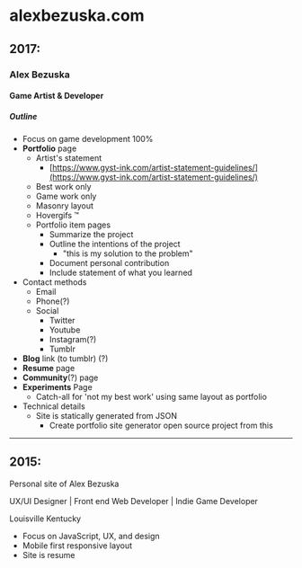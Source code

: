 alexbezuska.com
=========



## 2017:

### Alex Bezuska

#### Game Artist & Developer

##### Outline


* Focus on game development 100%
* **Portfolio** page
  * Artist's statement
    * [https://www.gyst-ink.com/artist-statement-guidelines/](https://www.gyst-ink.com/artist-statement-guidelines/)
  * Best work only
  * Game work only
  * Masonry layout
  * Hovergifs &trade;
  * Portfolio item pages
    * Summarize the project
    * Outline the intentions of the project
      * "this is my solution to the problem"
    * Document personal contribution
    * Include statement of what you learned
* Contact methods
  * Email
  * Phone(?)
  * Social
    * Twitter
    * Youtube
    * Instagram(?)
    * Tumblr
* **Blog** link (to tumblr) (?)
* **Resume** page
* **Community**(?) page
* **Experiments** Page
  * Catch-all for 'not my best work' using same layout as portfolio
* Technical details
  * Site is statically generated from JSON
    * Create portfolio site generator open source project from this

---

## 2015:

Personal site of Alex Bezuska

UX/UI Designer | Front end Web Developer | Indie Game Developer

Louisville Kentucky

* Focus on JavaScript, UX, and design
* Mobile first responsive layout
* Site is resume